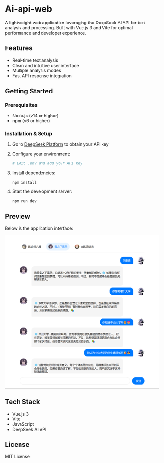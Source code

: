 # Ai-api-web

A lightweight web application leveraging the DeepSeek AI API for text analysis and processing. Built with Vue.js 3 and Vite for optimal performance and developer experience.

## Features

- Real-time text analysis
- Clean and intuitive user interface
- Multiple analysis modes
- Fast API response integration

## Getting Started

### Prerequisites

- Node.js (v14 or higher)
- npm (v6 or higher)

### Installation & Setup

1. Go to [DeepSeek Platform](https://platform.deepseek.com/api_keys) to obtain your API key
2. Configure your environment:

   ```bash
   # Edit .env and add your API key
   ```

3. Install dependencies:

   ```bash
   npm install
   ```

4. Start the development server:

   ```bash
   npm run dev
   ```

## Preview

Below is the application interface:

![Application Interface](image-1.png)

## Tech Stack

- Vue.js 3
- Vite
- JavaScript
- DeepSeek AI API

## License

MIT License
